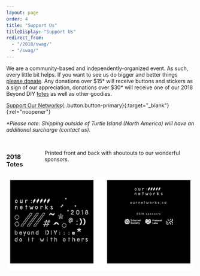```yaml
---
layout: page
order: 4
title: "Support Us"
titleDisplay: "Support Us"
redirect_from:
  - "/2018/swag/"
  - "/swag/"
---
```


We are a community-based and independently-organized event. As such, every little bit helps. If you want to see us do bigger and better things [please donate](#). Any donations over $15* will receive buttons and stickers as a sign of our appreciation, donations over $30* will receive one of our 2018 Beyond DIY [totes](#totes) as well as other goodies.

[Support Our Networks](#){:.button.button-primary}{:target="_blank"}{:rel="noopener"}

_*Please note: Shipping outside of Turtle Island (North America) will have an additional surcharge (contact us)._

<br />

<div class="row">
  <div class="four columns">
    <h3 id="totes">2018 Totes</h3>
    <p>Printed front and back with shoutouts to our wonderful sponsors.</p>
  </div>
  <div class="eight columns">
    <img src="/images/swag/tote-design.png" alt="Shirt Design #2 detail">
  </div>
</div>
